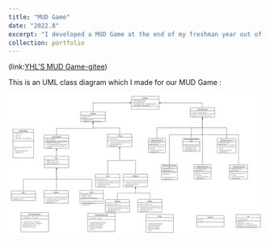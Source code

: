 ```yaml
---
title: "MUD Game"
date: "2022.8"
excerpt: "I developed a MUD Game at the end of my freshman year out of personal interest with my fellows who are majoring in CS and SE. "
collection: portfolio
---
```

(link:[YHL'S MUD Game-gitee](https://gitee.com/tea-garden-study/myfirst-repository))

This is an UML class diagram which I made for our MUD Game : 

<img src="UML类图.png" alt="UML class diagram of the game" style="max-width: 100% ; height: auto;" />
